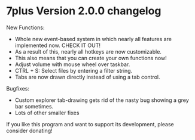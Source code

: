 # 7plus Version 2.0.0 changelog #

New Functions:
  * Whole new event-based system in which nearly all features are implemented now. CHECK IT OUT!
  * As a result of this, nearly all hotkeys are now customizable.
  * This also means that you can create your own functions now!
  * Adjust volume with mouse wheel over taskbar.
  * CTRL + S: Select files by entering a filter string.
  * Tabs are now drawn directly instead of using a tab control.

Bugfixes:
  * Custom explorer tab-drawing gets rid of the nasty bug showing a grey bar sometimes.
  * Lots of other smaller fixes

If you like this program and want to support its development, please consider donating!